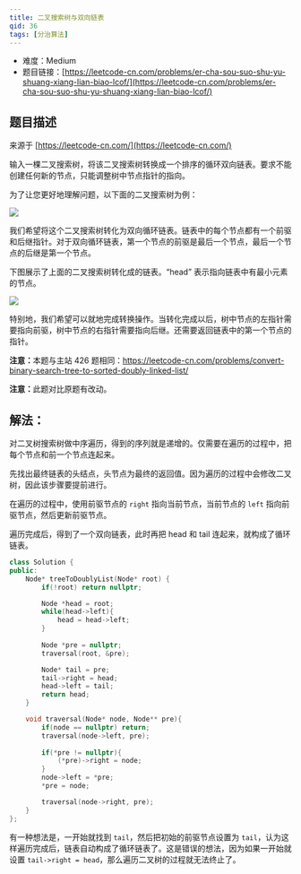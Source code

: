 ```yaml
---
title: 二叉搜索树与双向链表
qid: 36
tags: [分治算法]
---
```



- 难度：Medium
- 题目链接：[https://leetcode-cn.com/problems/er-cha-sou-suo-shu-yu-shuang-xiang-lian-biao-lcof/](https://leetcode-cn.com/problems/er-cha-sou-suo-shu-yu-shuang-xiang-lian-biao-lcof/)


## 题目描述

来源于 [https://leetcode-cn.com/](https://leetcode-cn.com/)

<p>输入一棵二叉搜索树，将该二叉搜索树转换成一个排序的循环双向链表。要求不能创建任何新的节点，只能调整树中节点指针的指向。</p>



<p>为了让您更好地理解问题，以下面的二叉搜索树为例：</p>



<p><img src="https://assets.leetcode.com/uploads/2018/10/12/bstdlloriginalbst.png"></p>



<p>我们希望将这个二叉搜索树转化为双向循环链表。链表中的每个节点都有一个前驱和后继指针。对于双向循环链表，第一个节点的前驱是最后一个节点，最后一个节点的后继是第一个节点。</p>

<p>下图展示了上面的二叉搜索树转化成的链表。&ldquo;head&rdquo; 表示指向链表中有最小元素的节点。</p>



<p><img src="https://assets.leetcode.com/uploads/2018/10/12/bstdllreturndll.png"></p>



<p>特别地，我们希望可以就地完成转换操作。当转化完成以后，树中节点的左指针需要指向前驱，树中节点的右指针需要指向后继。还需要返回链表中的第一个节点的指针。</p>



<p><strong>注意：</strong>本题与主站 426 题相同：<a href="https://leetcode-cn.com/problems/convert-binary-search-tree-to-sorted-doubly-linked-list/">https://leetcode-cn.com/problems/convert-binary-search-tree-to-sorted-doubly-linked-list/</a></p>

<p><strong>注意：</strong>此题对比原题有改动。</p>


## 解法：

对二叉树搜索树做中序遍历，得到的序列就是递增的。仅需要在遍历的过程中，把每个节点和前一个节点连起来。

先找出最终链表的头结点，头节点为最终的返回值。因为遍历的过程中会修改二叉树，因此该步骤要提前进行。

在遍历的过程中，使用前驱节点的 `right` 指向当前节点，当前节点的 `left` 指向前驱节点，然后更新前驱节点。

遍历完成后，得到了一个双向链表，此时再把 head 和 tail 连起来，就构成了循环链表。


```cpp
class Solution {
public:
    Node* treeToDoublyList(Node* root) {
        if(!root) return nullptr;

        Node *head = root;
        while(head->left){
            head = head->left;
        }
        
        Node *pre = nullptr;
        traversal(root, &pre);

        Node* tail = pre;
        tail->right = head;
        head->left = tail;
        return head;
    }

    void traversal(Node* node, Node** pre){
        if(node == nullptr) return;
        traversal(node->left, pre);
        
        if(*pre != nullptr){
            (*pre)->right = node;
        }
        node->left = *pre;
        *pre = node;

        traversal(node->right, pre);
    }
};
```

有一种想法是，一开始就找到 `tail`，然后把初始的前驱节点设置为 `tail`，认为这样遍历完成后，链表自动构成了循环链表了。这是错误的想法，因为如果一开始就设置 `tail->right = head`，那么遍历二叉树的过程就无法终止了。